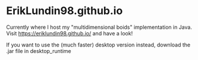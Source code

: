 # ErikLundin98.github.io

Currently where I host my "multidimensional boids" implementation in Java. Visit https://eriklundin98.github.io/ and have a look!

If you want to use the (much faster) desktop version instead, download the .jar file in desktop_runtime
